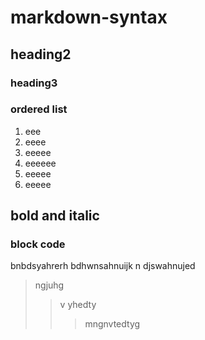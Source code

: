 # markdown-syntax
## heading2
### heading3
### ordered list
1. eee
  2. eeee
   1. eeeee
   2. eeeeee
   1. eeeee
   2. eeeee
  ## bold and italic
  ### block code
  bnbdsyahrerh
  bdhwnsahnuijk
  n djswahnujed
  >ngjuhg
  >>v yhedty
  >>>mngnvtedtyg
  
   
